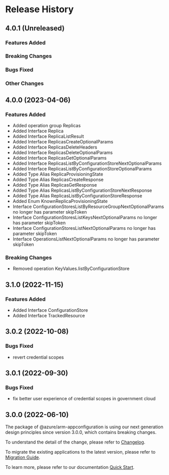 # Release History

## 4.0.1 (Unreleased)

### Features Added

### Breaking Changes

### Bugs Fixed

### Other Changes

## 4.0.0 (2023-04-06)
    
### Features Added

  - Added operation group Replicas
  - Added Interface Replica
  - Added Interface ReplicaListResult
  - Added Interface ReplicasCreateOptionalParams
  - Added Interface ReplicasDeleteHeaders
  - Added Interface ReplicasDeleteOptionalParams
  - Added Interface ReplicasGetOptionalParams
  - Added Interface ReplicasListByConfigurationStoreNextOptionalParams
  - Added Interface ReplicasListByConfigurationStoreOptionalParams
  - Added Type Alias ReplicaProvisioningState
  - Added Type Alias ReplicasCreateResponse
  - Added Type Alias ReplicasGetResponse
  - Added Type Alias ReplicasListByConfigurationStoreNextResponse
  - Added Type Alias ReplicasListByConfigurationStoreResponse
  - Added Enum KnownReplicaProvisioningState
  - Interface ConfigurationStoresListByResourceGroupNextOptionalParams no longer has parameter skipToken
  - Interface ConfigurationStoresListKeysNextOptionalParams no longer has parameter skipToken
  - Interface ConfigurationStoresListNextOptionalParams no longer has parameter skipToken
  - Interface OperationsListNextOptionalParams no longer has parameter skipToken

### Breaking Changes

  - Removed operation KeyValues.listByConfigurationStore
    
    
## 3.1.0 (2022-11-15)
    
### Features Added

  - Added Interface ConfigurationStore
  - Added Interface TrackedResource
    
## 3.0.2 (2022-10-08)

### Bugs Fixed

  -  revert credential scopes

## 3.0.1 (2022-09-30)

### Bugs Fixed

  -  fix better user experience of credential scopes in government cloud

## 3.0.0 (2022-06-10)

The package of @azure/arm-appconfiguration is using our next generation design principles since version 3.0.0, which contains breaking changes.

To understand the detail of the change, please refer to [Changelog](https://aka.ms/js-track2-changelog).

To migrate the existing applications to the latest version, please refer to [Migration Guide](https://aka.ms/js-track2-migration-guide).

To learn more, please refer to our documentation [Quick Start](https://aka.ms/azsdk/js/mgmt/quickstart ).
